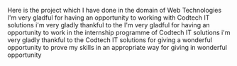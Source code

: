 Here is the project which I have done in the domain of Web Technologies
I'm very gladful for having an opportunity to working with Codtech IT solutions i'm very gladly thankful to the I'm very gladful for having an opportunity to work in the internship programme of Codtech IT solutions i'm very gladly thankful to the Codtech IT solutions for giving a wonderful opportunity to prove  my skills in an appropriate way for giving in wonderful opportunity 
